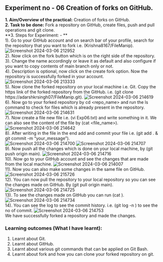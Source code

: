 ## Experiment no - 06 Creation of forks on GitHub.
**1. Aim/Overview of the practical:** Creation of forks on GitHub.  
**2. Task to be done:** Fork a repository on GitHub, create files, push and pull operations and git clone.  
**3. Steps for Experiment: - **  
1). Go to your GitHub account and on search bar of your profile, search for the repository that you want to fork i.e. (Krishna8167/FileManip).  ![Screenshot 2024-03-06 212952](https://github.com/adarshkrsingh07/Pract_Sem04/assets/123314058/79b7eed4-e457-4b21-956a-b64ffa75d3b0)  
2). Now click on the fork button which is on the right side of the repository.   
3). Change the name accordingly or leave it as default and also configure if you want to copy contents of main branch only or not.    
4). Description is optional, now click on the create fork option. Now the repository is successfully forked in your account.   ![Screenshot 2024-03-06 213333](https://github.com/adarshkrsingh07/Pract_Sem04/assets/123314058/9f056e8a-f05b-4736-b409-94672738aa73)  
5). Now clone the forked repository on your local machine i.e. Git. Copy the https link of the forked repository from the GitHub. i.e. (git clone https://adarshkrsingh07/FileManip.git).  ![Screenshot 2024-03-06 214619](https://github.com/adarshkrsingh07/Pract_Sem04/assets/123314058/e2a682ee-46bf-4163-bb9d-bb673a3c1e13)  
6). Now go to your forked repository by cd <repo_name> and run the ls command to check for files which is already present in the repository.  ![Screenshot 2024-03-06 214631](https://github.com/adarshkrsingh07/Pract_Sem04/assets/123314058/b98e0f32-7276-4ec0-9356-818386c6e1bf)  
7). Now create a file new file i.e. (vi Exp06.txt) and write something in it. We can also see the content of the file by (cat <file_name>).  ![Screenshot 2024-03-06 214642](https://github.com/adarshkrsingh07/Pract_Sem04/assets/123314058/5abc6792-656d-4d32-b077-2b931776576e)  
8). After writing in the file in the end add and commit your file i.e. (git add . & git commit -m “your_message”).  
![Screenshot 2024-03-06 214700](https://github.com/adarshkrsingh07/Pract_Sem04/assets/123314058/e29d619f-824e-4d67-8e42-aae2fbfa967f)    ![Screenshot 2024-03-06 214707](https://github.com/adarshkrsingh07/Pract_Sem04/assets/123314058/e167adb1-3834-41e5-bbce-926bfb25666f)    
9). Now push all the changes which is done on your local machine, by (git push origin main).  ![Screenshot 2024-03-06 214716](https://github.com/adarshkrsingh07/Pract_Sem04/assets/123314058/4b291db9-f58a-4bdc-a39c-c31b782b5eb9)  
10). Now go to your GitHub account and see the changes that are made from the local machine.  ![Screenshot 2024-03-06 214007](https://github.com/adarshkrsingh07/Pract_Sem04/assets/123314058/7315a2eb-e6b0-47f6-a0cd-881c85696999)  
11). Now you can also make some changes in the same file on GitHub.  ![Screenshot 2024-03-06 215726](https://github.com/adarshkrsingh07/Pract_Sem04/assets/123314058/c1760fc2-ab88-4fbd-b91f-234d61a3ec83)  
12). You can now pull the repository to your local repository so you can see the changes made on GitHub. By (git pull origin main).  ![Screenshot 2024-03-06 214725](https://github.com/adarshkrsingh07/Pract_Sem04/assets/123314058/bae53deb-837b-4659-89b1-9363ae470240)  
13). To see the changes made on GitHub you can run (cat <filename>).  ![Screenshot 2024-03-06 214734](https://github.com/adarshkrsingh07/Pract_Sem04/assets/123314058/468372fa-0c1a-4b44-8c85-74a13277eb0a)  
14). You can see the log to see the commit history. i.e. (git log -n ) to see the no of commit.  ![Screenshot 2024-03-06 214753](https://github.com/adarshkrsingh07/Pract_Sem04/assets/123314058/484d572e-addc-4d3a-bae5-e40544907b35)  
We have successfully forked a repository and made the changes.  
### Learning outcomes (What I have learnt):
1.	Learnt about Git.
2.	Learnt about GitHub.
3.	Learnt about various git commands that can be applied on Git Bash.
4.	Learnt about fork and how you can clone your forked repository on git.

